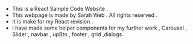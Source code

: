- This is a React Sample Code Website .
- This webpage is made by Sarah Web . All rights reserved .
- It is make for my React revision .
- I have made some helper components for my further work , Carousel , Slider , navbar , upBtn , footer , grid ,dialogs
